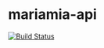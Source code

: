 # mariamia-api
[![Build Status](https://travis-ci.org/diego-sorribas/mariamia-api.svg?branch=masterr)](https://travis-ci.org/diego-sorribas/mariamia-api)
